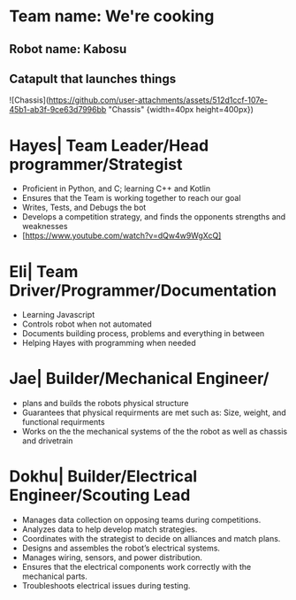 # Team name: We're cooking

## Robot name: Kabosu

## Catapult that launches things

![Chassis](https://github.com/user-attachments/assets/512d1ccf-107e-45b1-ab3f-9ce63d7996bb "Chassis" {width=40px height=400px})
# Hayes| Team Leader/Head programmer/Strategist
  * Proficient in Python, and C; learning C++ and Kotlin
  * Ensures that the Team is working together to reach our goal
  * Writes, Tests, and Debugs the bot
  * Develops a competition strategy, and finds the opponents strengths and weaknesses
  * [https://www.youtube.com/watch?v=dQw4w9WgXcQ]

# Eli| Team Driver/Programmer/Documentation
  * Learning Javascript
  * Controls robot when not automated
  * Documents building process, problems and everything in between
  * Helping Hayes with programming when needed

# Jae| Builder/Mechanical Engineer/
* plans and builds the robots physical structure
* Guarantees that physical requirments are met such as: Size, weight, and functional requirments
* Works on the the mechanical systems of the the robot as well as chassis and drivetrain


# Dokhu| Builder/Electrical Engineer/Scouting Lead
* Manages data collection on opposing teams during competitions.
* Analyzes data to help develop match strategies.
* Coordinates with the strategist to decide on alliances and match plans.
* Designs and assembles the robot’s electrical systems.
* Manages wiring, sensors, and power distribution.
* Ensures that the electrical components work correctly with the mechanical parts.
* Troubleshoots electrical issues during testing.
